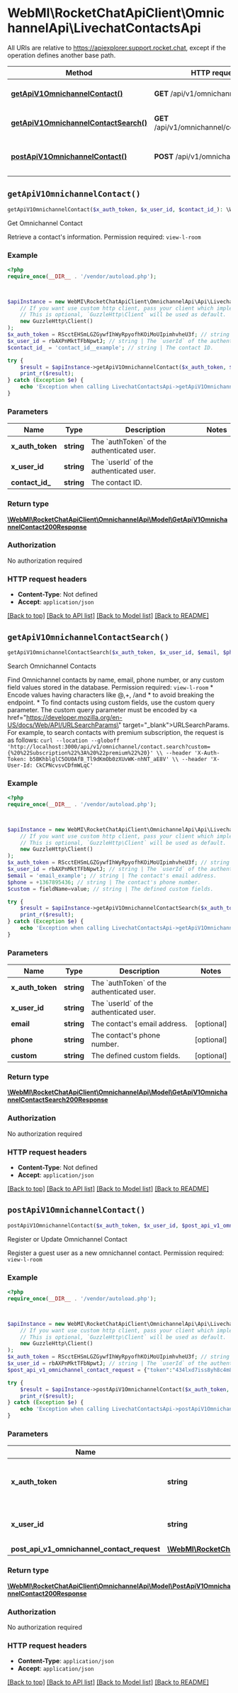 # WebMI\RocketChatApiClient\OmnichannelApi\LivechatContactsApi

All URIs are relative to https://apiexplorer.support.rocket.chat, except if the operation defines another base path.

| Method | HTTP request | Description |
| ------------- | ------------- | ------------- |
| [**getApiV1OmnichannelContact()**](LivechatContactsApi.md#getApiV1OmnichannelContact) | **GET** /api/v1/omnichannel/contact | Get Omnichannel Contact |
| [**getApiV1OmnichannelContactSearch()**](LivechatContactsApi.md#getApiV1OmnichannelContactSearch) | **GET** /api/v1/omnichannel/contact.search | Search Omnichannel Contacts |
| [**postApiV1OmnichannelContact()**](LivechatContactsApi.md#postApiV1OmnichannelContact) | **POST** /api/v1/omnichannel/contact | Register or Update Omnichannel Contact |


## `getApiV1OmnichannelContact()`

```php
getApiV1OmnichannelContact($x_auth_token, $x_user_id, $contact_id_): \WebMI\RocketChatApiClient\OmnichannelApi\Model\GetApiV1OmnichannelContact200Response
```

Get Omnichannel Contact

Retrieve a contact's information. Permission required: `view-l-room`

### Example

```php
<?php
require_once(__DIR__ . '/vendor/autoload.php');



$apiInstance = new WebMI\RocketChatApiClient\OmnichannelApi\Api\LivechatContactsApi(
    // If you want use custom http client, pass your client which implements `GuzzleHttp\ClientInterface`.
    // This is optional, `GuzzleHttp\Client` will be used as default.
    new GuzzleHttp\Client()
);
$x_auth_token = RScctEHSmLGZGywfIhWyRpyofhKOiMoUIpimhvheU3f; // string | The `authToken` of the authenticated user.
$x_user_id = rbAXPnMktTFbNpwtJ; // string | The `userId` of the authenticated user.
$contact_id_ = 'contact_id__example'; // string | The contact ID.

try {
    $result = $apiInstance->getApiV1OmnichannelContact($x_auth_token, $x_user_id, $contact_id_);
    print_r($result);
} catch (Exception $e) {
    echo 'Exception when calling LivechatContactsApi->getApiV1OmnichannelContact: ', $e->getMessage(), PHP_EOL;
}
```

### Parameters

| Name | Type | Description  | Notes |
| ------------- | ------------- | ------------- | ------------- |
| **x_auth_token** | **string**| The &#x60;authToken&#x60; of the authenticated user. | |
| **x_user_id** | **string**| The &#x60;userId&#x60; of the authenticated user. | |
| **contact_id_** | **string**| The contact ID. | |

### Return type

[**\WebMI\RocketChatApiClient\OmnichannelApi\Model\GetApiV1OmnichannelContact200Response**](../Model/GetApiV1OmnichannelContact200Response.md)

### Authorization

No authorization required

### HTTP request headers

- **Content-Type**: Not defined
- **Accept**: `application/json`

[[Back to top]](#) [[Back to API list]](../../README.md#endpoints)
[[Back to Model list]](../../README.md#models)
[[Back to README]](../../README.md)

## `getApiV1OmnichannelContactSearch()`

```php
getApiV1OmnichannelContactSearch($x_auth_token, $x_user_id, $email, $phone, $custom): \WebMI\RocketChatApiClient\OmnichannelApi\Model\GetApiV1OmnichannelContactSearch200Response
```

Search Omnichannel Contacts

Find Omnichannel contacts by name, email, phone number, or any custom field values stored in the database. Permission required: `view-l-room`  * Encode values having characters like @,+, /and * to avoid breaking the endpoint. * To find contacts using custom fields, use the custom query parameter. The custom query parameter must be encoded by <a href=\"https://developer.mozilla.org/en-US/docs/Web/API/URLSearchParams\" target=\"_blank\">URLSearchParams</a>. For example, to search contacts with premium subscription, the request is as follows: ``` curl --location --globoff 'http://localhost:3000/api/v1/omnichannel/contact.search?custom={%20%22Subscription%22%3A%20%22premium%22%20}' \\ --header 'X-Auth-Token: b5BKhblglC5OU0AfB_Tl9dKmOb0zXUvWK-nhNT_aE8V' \\ --header 'X-User-Id: CkCPNcvsvCDfmWLqC'         ```

### Example

```php
<?php
require_once(__DIR__ . '/vendor/autoload.php');



$apiInstance = new WebMI\RocketChatApiClient\OmnichannelApi\Api\LivechatContactsApi(
    // If you want use custom http client, pass your client which implements `GuzzleHttp\ClientInterface`.
    // This is optional, `GuzzleHttp\Client` will be used as default.
    new GuzzleHttp\Client()
);
$x_auth_token = RScctEHSmLGZGywfIhWyRpyofhKOiMoUIpimhvheU3f; // string | The `authToken` of the authenticated user.
$x_user_id = rbAXPnMktTFbNpwtJ; // string | The `userId` of the authenticated user.
$email = 'email_example'; // string | The contact's email address.
$phone = +1367895436; // string | The contact's phone number.
$custom = fieldName=value; // string | The defined custom fields.

try {
    $result = $apiInstance->getApiV1OmnichannelContactSearch($x_auth_token, $x_user_id, $email, $phone, $custom);
    print_r($result);
} catch (Exception $e) {
    echo 'Exception when calling LivechatContactsApi->getApiV1OmnichannelContactSearch: ', $e->getMessage(), PHP_EOL;
}
```

### Parameters

| Name | Type | Description  | Notes |
| ------------- | ------------- | ------------- | ------------- |
| **x_auth_token** | **string**| The &#x60;authToken&#x60; of the authenticated user. | |
| **x_user_id** | **string**| The &#x60;userId&#x60; of the authenticated user. | |
| **email** | **string**| The contact&#39;s email address. | [optional] |
| **phone** | **string**| The contact&#39;s phone number. | [optional] |
| **custom** | **string**| The defined custom fields. | [optional] |

### Return type

[**\WebMI\RocketChatApiClient\OmnichannelApi\Model\GetApiV1OmnichannelContactSearch200Response**](../Model/GetApiV1OmnichannelContactSearch200Response.md)

### Authorization

No authorization required

### HTTP request headers

- **Content-Type**: Not defined
- **Accept**: `application/json`

[[Back to top]](#) [[Back to API list]](../../README.md#endpoints)
[[Back to Model list]](../../README.md#models)
[[Back to README]](../../README.md)

## `postApiV1OmnichannelContact()`

```php
postApiV1OmnichannelContact($x_auth_token, $x_user_id, $post_api_v1_omnichannel_contact_request): \WebMI\RocketChatApiClient\OmnichannelApi\Model\PostApiV1OmnichannelContact200Response
```

Register or Update Omnichannel Contact

Register a guest user as a new omnichannel contact. Permission required: `view-l-room`

### Example

```php
<?php
require_once(__DIR__ . '/vendor/autoload.php');



$apiInstance = new WebMI\RocketChatApiClient\OmnichannelApi\Api\LivechatContactsApi(
    // If you want use custom http client, pass your client which implements `GuzzleHttp\ClientInterface`.
    // This is optional, `GuzzleHttp\Client` will be used as default.
    new GuzzleHttp\Client()
);
$x_auth_token = RScctEHSmLGZGywfIhWyRpyofhKOiMoUIpimhvheU3f; // string | The `authToken` of the authenticated user.
$x_user_id = rbAXPnMktTFbNpwtJ; // string | The `userId` of the authenticated user.
$post_api_v1_omnichannel_contact_request = {"token":"434lxd7iss8yh8c4m80wh","name":"Chris","email":"chris@gmail.com","phone":"+91123456788","contactManager":{"username":"kim.jane"}}; // \WebMI\RocketChatApiClient\OmnichannelApi\Model\PostApiV1OmnichannelContactRequest

try {
    $result = $apiInstance->postApiV1OmnichannelContact($x_auth_token, $x_user_id, $post_api_v1_omnichannel_contact_request);
    print_r($result);
} catch (Exception $e) {
    echo 'Exception when calling LivechatContactsApi->postApiV1OmnichannelContact: ', $e->getMessage(), PHP_EOL;
}
```

### Parameters

| Name | Type | Description  | Notes |
| ------------- | ------------- | ------------- | ------------- |
| **x_auth_token** | **string**| The &#x60;authToken&#x60; of the authenticated user. | |
| **x_user_id** | **string**| The &#x60;userId&#x60; of the authenticated user. | |
| **post_api_v1_omnichannel_contact_request** | [**\WebMI\RocketChatApiClient\OmnichannelApi\Model\PostApiV1OmnichannelContactRequest**](../Model/PostApiV1OmnichannelContactRequest.md)|  | [optional] |

### Return type

[**\WebMI\RocketChatApiClient\OmnichannelApi\Model\PostApiV1OmnichannelContact200Response**](../Model/PostApiV1OmnichannelContact200Response.md)

### Authorization

No authorization required

### HTTP request headers

- **Content-Type**: `application/json`
- **Accept**: `application/json`

[[Back to top]](#) [[Back to API list]](../../README.md#endpoints)
[[Back to Model list]](../../README.md#models)
[[Back to README]](../../README.md)
